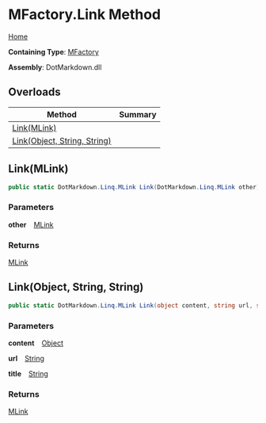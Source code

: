 # MFactory\.Link Method

[Home](../../../../README.md)

**Containing Type**: [MFactory](../README.md)

**Assembly**: DotMarkdown\.dll

## Overloads

| Method | Summary |
| ------ | ------- |
| [Link(MLink)](#DotMarkdown_Linq_MFactory_Link_DotMarkdown_Linq_MLink_) | |
| [Link(Object, String, String)](#DotMarkdown_Linq_MFactory_Link_System_Object_System_String_System_String_) | |

## Link\(MLink\) <a id="DotMarkdown_Linq_MFactory_Link_DotMarkdown_Linq_MLink_"></a>

```csharp
public static DotMarkdown.Linq.MLink Link(DotMarkdown.Linq.MLink other)
```

### Parameters

**other** &ensp; [MLink](../../MLink/README.md)

### Returns

[MLink](../../MLink/README.md)

## Link\(Object, String, String\) <a id="DotMarkdown_Linq_MFactory_Link_System_Object_System_String_System_String_"></a>

```csharp
public static DotMarkdown.Linq.MLink Link(object content, string url, string title = null)
```

### Parameters

**content** &ensp; [Object](https://docs.microsoft.com/en-us/dotnet/api/system.object)

**url** &ensp; [String](https://docs.microsoft.com/en-us/dotnet/api/system.string)

**title** &ensp; [String](https://docs.microsoft.com/en-us/dotnet/api/system.string)

### Returns

[MLink](../../MLink/README.md)

